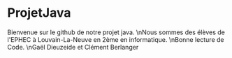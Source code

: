 # ProjetJava
Bienvenue sur le github de notre projet java.
\nNous sommes des élèves de l'EPHEC à Louvain-La-Neuve en 2ème en informatique.
\nBonne lecture de Code.
\nGaël Dieuzeide et Clément Berlanger
